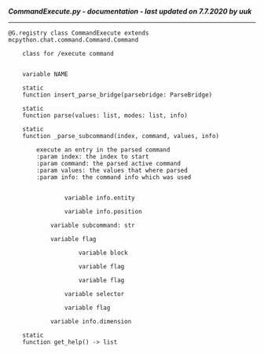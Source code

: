 ***CommandExecute.py - documentation - last updated on 7.7.2020 by uuk***
___

    @G.registry class CommandExecute extends mcpython.chat.command.Command.Command
        
        class for /execute command


        variable NAME

        static
        function insert_parse_bridge(parsebridge: ParseBridge)

        static
        function parse(values: list, modes: list, info)

        static
        function _parse_subcommand(index, command, values, info)
            
            execute an entry in the parsed command
            :param index: the index to start
            :param command: the parsed active command
            :param values: the values that where parsed
            :param info: the command info which was used


                    variable info.entity

                    variable info.position

                variable subcommand: str

                variable flag

                        variable block

                        variable flag

                        variable flag

                    variable selector

                    variable flag

                variable info.dimension

        static
        function get_help() -> list